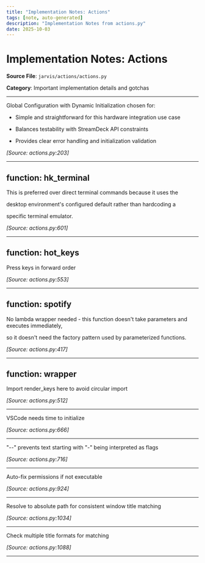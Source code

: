 ```yaml
---
title: "Implementation Notes: Actions"
tags: [note, auto-generated]
description: "Implementation Notes from actions.py"
date: 2025-10-03
---
```


# Implementation Notes: Actions

**Source File**: `jarvis/actions/actions.py`

**Category**: Important implementation details and gotchas

---

<a id="general-1"></a>

Global Configuration with Dynamic Initialization chosen for:

- Simple and straightforward for this hardware integration use case

- Balances testability with StreamDeck API constraints

- Provides clear error handling and initialization validation

*[Source: actions.py:203]*

---

## function: hk_terminal

<a id="function:-hk_terminal-1"></a>

This is preferred over direct terminal commands because it uses the

desktop environment's configured default rather than hardcoding a

specific terminal emulator.

*[Source: actions.py:601]*

---

## function: hot_keys

<a id="function:-hot_keys-1"></a>

Press keys in forward order

*[Source: actions.py:553]*

---

## function: spotify

<a id="function:-spotify-1"></a>

No lambda wrapper needed - this function doesn't take parameters and executes immediately,

so it doesn't need the factory pattern used by parameterized functions.

*[Source: actions.py:417]*

---

## function: wrapper

<a id="function:-wrapper-1"></a>

Import render_keys here to avoid circular import

*[Source: actions.py:512]*

---

<a id="function:-wrapper-2"></a>

VSCode needs time to initialize

*[Source: actions.py:666]*

---

<a id="function:-wrapper-3"></a>

"--" prevents text starting with "-" being interpreted as flags

*[Source: actions.py:716]*

---

<a id="function:-wrapper-4"></a>

Auto-fix permissions if not executable

*[Source: actions.py:924]*

---

<a id="function:-wrapper-5"></a>

Resolve to absolute path for consistent window title matching

*[Source: actions.py:1034]*

---

<a id="function:-wrapper-6"></a>

Check multiple title formats for matching

*[Source: actions.py:1088]*

---
